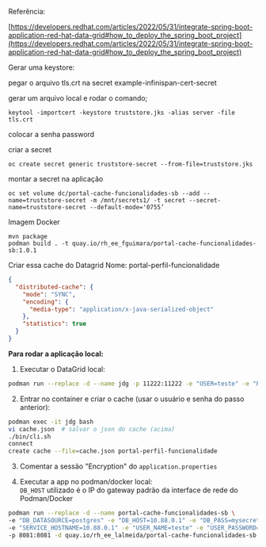 Referência: 

[https://developers.redhat.com/articles/2022/05/31/integrate-spring-boot-application-red-hat-data-grid#how_to_deploy_the_spring_boot_project](https://developers.redhat.com/articles/2022/05/31/integrate-spring-boot-application-red-hat-data-grid#how_to_deploy_the_spring_boot_project)

Gerar uma keystore:

pegar o arquivo tls.crt na secret example-infinispan-cert-secret

gerar um arquivo local e rodar o comando;
~~~
keytool -importcert -keystore truststore.jks -alias server -file tls.crt
~~~
colocar a senha password

criar a secret
~~~
oc create secret generic truststore-secret --from-file=truststore.jks
~~~

montar a secret na aplicação

~~~
oc set volume dc/portal-cache-funcionalidades-sb --add --name=truststore-secret -m /mnt/secrets1/ -t secret --secret-name=truststore-secret --default-mode='0755’
~~~

Imagem Docker 

~~~
mvn package
podman build . -t quay.io/rh_ee_fguimara/portal-cache-funcionalidades-sb:1.0.1
~~~

Criar essa cache do Datagrid
Nome: portal-perfil-funcionalidade
~~~ json
{
  "distributed-cache": {
    "mode": "SYNC",
    "encoding": {
      "media-type": "application/x-java-serialized-object"
    },
    "statistics": true
  }
}
~~~

**Para rodar a aplicação local:**

1. Executar o DataGrid local:
~~~ bash
podman run --replace -d --name jdg -p 11222:11222 -e "USER=teste" -e "PASS=teste" registry.redhat.io/datagrid/datagrid-8-rhel8
~~~

2. Entrar no container e criar o cache (usar o usuário e senha do passo anterior):
~~~ bash
podman exec -it jdg bash
vi cache.json  # salvar o json do cache (acima)
./bin/cli.sh
connect
create cache --file=cache.json portal-perfil-funcionalidade
~~~

3. Comentar a sessão "Encryption" do `application.properties`

4. Executar a app no podman/docker local:  
`DB_HOST` utilizado é o IP do gateway padrão da interface de rede do Podman/Docker
~~~ bash
podman run --replace -d --name portal-cache-funcionalidades-sb \
-e "DB_DATASOURCE=postgres" -e "DB_HOST=10.88.0.1" -e "DB_PASS=mysecretpassword" -e "DB_PORT=5432" -e "DB_USER=postgres" \
-e "SERVICE_HOSTNAME=10.88.0.1" -e "USER_NAME=teste" -e "USER_PASSWORD=teste" \
-p 8081:8081 -d quay.io/rh_ee_lalmeida/portal-cache-funcionalidades-sb:1.0.1
~~~
